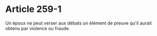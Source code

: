 # Article 259-1

Un époux ne peut verser aux débats un élément de preuve qu'il aurait obtenu par violence ou fraude.
